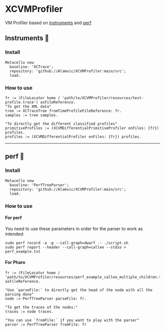 # XCVMProfiler
VM Profiler based on [instruments](https://help.apple.com/instruments/mac/current/#/dev7b09c84f5) and [perf](https://perf.wiki.kernel.org/)

## Instruments 🍎
### Install
```smalltalk
Metacello new
  baseline: 'XCTrace';
  repository: 'github://Alamvic/XCVMProfiler:main/src';
  load.
```

### How to use
```smalltalk
fr := (FileLocator home / 'path/to/XCVMProfiler/resources/test-profile.trace') asFileReference.
"To get the XML data"
tree := XCTraceTree fromTimeProfileFileReference: fr.
samples := tree samples.

"To directly get the different classified profiles"
primitiveProfiles := (XCVMDifferentialPrimitiveProfiler onFiles: {fr}) profiles.
profiles := (XCVMDifferentialProfiler onFiles: {fr}) profiles.
```
---
## perf 🐧
### Install
```smalltalk
Metacello new
  baseline: 'PerfTreeParser';
  repository: 'github://Alamvic/XCVMProfiler:main/src';
  load.
```

### How to use
#### For perf
You need to use these parameters in order for the parser to work as intended:
```console
sudo perf record -a -g --call-graph=dwarf -- ./script.sh
sudo perf report --header --call-graph=callee --stdio > perf_example.txt
```

#### For Pharo
```smalltalk
fr := (FileLocator home / 'path/to/XCVMProfiler/resources/perf_example_callee_multiple_children.txt') asFileReference.

"Use `parseFile:` to directly get the head of the node with all the parsing done"
node := PerfTreeParser parseFile: fr.

"To get the traces of the nodes:"
traces := node traces.

"You can use `fromFile:` if you want to play with the parser"
parser := PerfTreeParser fromFile: fr
```
